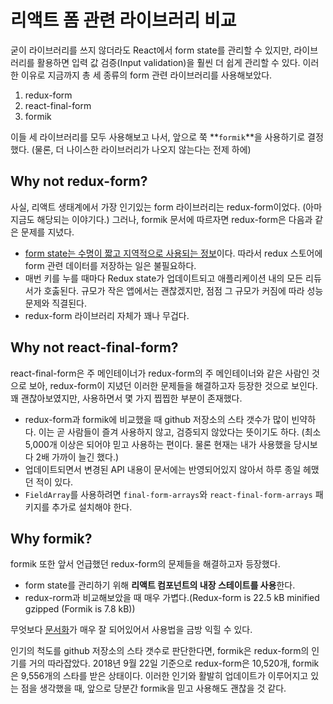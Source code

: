 # 리액트 폼 관련 라이브러리 비교

굳이 라이브러리를 쓰지 않더라도 React에서 form state를 관리할 수 있지만, 라이브러리를 활용하면 입력 값 검증(Input validation)을 훨씬 더 쉽게 관리할 수 있다. 이러한 이유로 지금까지 총 세 종류의 form 관련 라이브러리를 사용해보았다.

1. redux-form
2. react-final-form
3. formik

이들 세 라이브러리를 모두 사용해보고 나서, 앞으로 쭉 **`formik`**을 사용하기로 결정했다. (물론, 더 나이스한 라이브러리가 나오지 않는다는 전제 하에)

## Why not redux-form?

사실, 리액트 생태계에서 가장 인기있는 form 라이브러리는 redux-form이었다. (아마 지금도 해당되는 이야기다.) 그러나, formik 문서에 따르자면 redux-form은 다음과 같은 문제를 지녔다.

* [form state는 수명이 짧고 지역적으로 사용되는 정보](https://github.com/reduxjs/redux/issues/1287#issuecomment-175351978)이다. 따라서 redux 스토어에 form 관련 데이터를 저장하는 일은 불필요하다.
* 매번 키를 누를 때마다 Redux state가 업데이트되고 애플리케이션 내의 모든 리듀서가 호춣된다. 규모가 작은 앱에서는 괜찮겠지만, 점점 그 규모가 커짐에 따라 성능 문제와 직결된다.
* redux-form 라이브러리 자체가 꽤나 무겁다.

## Why not react-final-form?

react-final-form은 주 메인테이너가 redux-form의 주 메인테이너와 같은 사람인 것으로 보아, redux-form이 지녔던 이러한 문제들을 해결하고자 등장한 것으로 보인다. 꽤 괜찮아보였지만, 사용하면서 몇 가지 찝찝한 부분이 존재했다.

* redux-form과 formik에 비교했을 때 github 저장소의 스타 갯수가 많이 빈약하다. 이는 곧 사람들이 즐겨 사용하지 않고, 검증되지 않았다는 뜻이기도 하다. (최소 5,000개 이상은 되어야 믿고 사용하는 편이다. 물론 현재는 내가 사용했을 당시보다 2배 가까이 늘긴 했다.)
* 업데이트되면서 변경된 API 내용이 문서에는 반영되어있지 않아서 하루 종일 헤맸던 적이 있다.
* `FieldArray`를 사용하려면 `final-form-arrays`와 `react-final-form-arrays` 패키지를 추가로 설치해야 한다.

## Why formik?

formik 또한 앞서 언급했던 redux-form의 문제들을 해결하고자 등장했다.

* form state를 관리하기 위해 **리액트 컴포넌트의 내장 스테이트를 사용**한다.
* redux-rorm과 비교해보았을 때 매우 가볍다.(Redux-form is 22.5 kB minified gzipped (Formik is 7.8 kB))

무엇보다 [문서화](https://jaredpalmer.com/formik)가 매우 잘 되어있어서 사용법을 금방 익힐 수 있다.

인기의 척도를 github 저장소의 스타 갯수로 판단한다면, formik은 redux-form의 인기를 거의 따라잡았다. 2018년 9월 22일 기준으로 redux-form은 10,520개, formik은 9,556개의 스타를 받은 상태이다. 이러한 인기와 활발히 업데이트가 이루어지고 있는 점을 생각했을 때, 앞으로 당분간 formik을 믿고 사용해도 괜찮을 것 같다.
